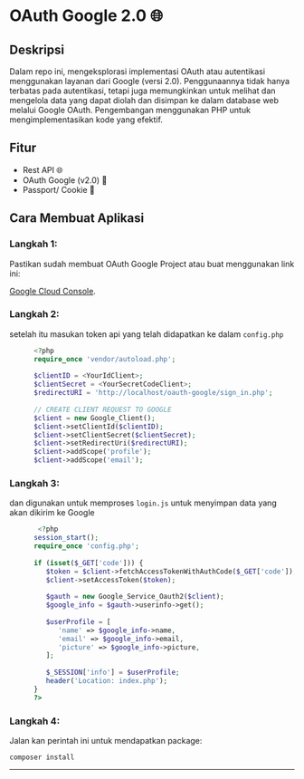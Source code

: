 # OAuth Google 2.0 🌐

## Deskripsi

Dalam repo ini, mengeksplorasi implementasi OAuth atau autentikasi menggunakan layanan dari Google (versi 2.0). Penggunaannya tidak hanya terbatas pada autentikasi, tetapi juga memungkinkan untuk melihat dan mengelola data yang dapat diolah dan disimpan ke dalam database web melalui Google OAuth. Pengembangan menggunakan PHP untuk mengimplementasikan kode yang efektif.

## Fitur

- Rest API 🌐
- OAuth Google (v2.0) 🔐
- Passport/ Cookie 🍪

## Cara Membuat Aplikasi

### Langkah 1:

Pastikan sudah membuat OAuth Google Project atau buat menggunakan link ini:

[Google Cloud Console](https://console.cloud.google.com/projectselector2/apis/credentials/consent?supportedpurview=project).

### Langkah 2:

setelah itu masukan token api yang telah didapatkan ke dalam `config.php`

```php
      <?php
      require_once 'vendor/autoload.php';
      
      $clientID = <YourIdClient>;
      $clientSecret = <YourSecretCodeClient>;
      $redirectURI = 'http://localhost/oauth-google/sign_in.php';
      
      // CREATE CLIENT REQUEST TO GOOGLE
      $client = new Google_Client();
      $client->setClientId($clientID);
      $client->setClientSecret($clientSecret);
      $client->setRedirectUri($redirectURI);
      $client->addScope('profile');
      $client->addScope('email');
```

### Langkah 3:

dan digunakan untuk memproses `login.js` untuk menyimpan data yang akan dikirim ke Google

```php
       <?php
      session_start();
      require_once 'config.php';
      
      if (isset($_GET['code'])) {
         $token = $client->fetchAccessTokenWithAuthCode($_GET['code']);
         $client->setAccessToken($token);
      
         $gauth = new Google_Service_Oauth2($client);
         $google_info = $gauth->userinfo->get();
      
         $userProfile = [
            'name' => $google_info->name,
            'email' => $google_info->email,
            'picture' => $google_info->picture,
         ];
      
         $_SESSION['info'] = $userProfile;
         header('Location: index.php');
      }
      ?>
```

### Langkah 4:

Jalan kan perintah ini untuk mendapatkan package:

```
composer install
```
<hr>
